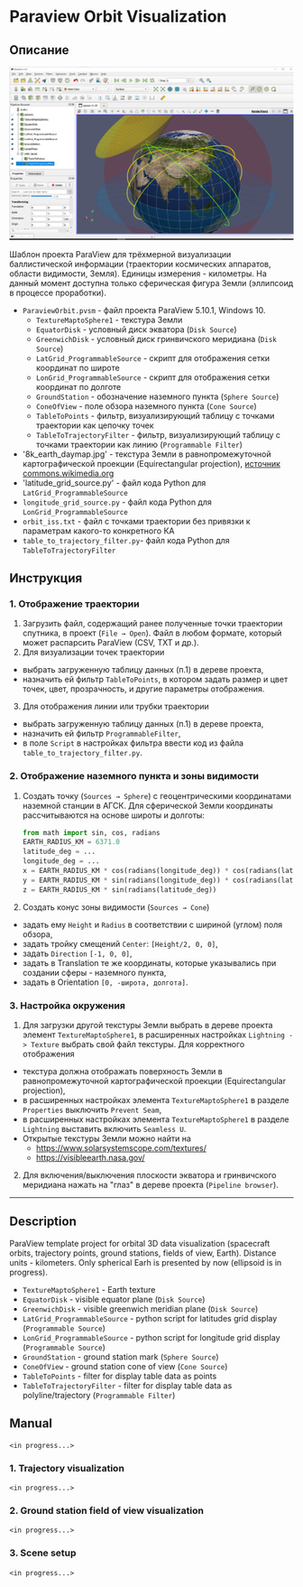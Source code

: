 # Paraview Orbit Visualization

## Описание

![](./image1.png)

Шаблон проекта ParaView для трёхмерной визуализации баллистической информации (траектории космических аппаратов, области видимости, Земля). Единицы измерения - километры. На данный момент доступна только сферическая фигура Земли (эллипсоид в процессе проработки).

* `ParaviewOrbit.pvsm` - файл проекта ParaView 5.10.1, Windows 10.
  * `TextureMaptoSphere1` - текстура Земли
  * `EquatorDisk` - условный диск экватора (`Disk Source`)
  * `GreenwichDisk` - условный диск гринвичского меридиана (`Disk Source`)
  * `LatGrid_ProgrammableSource` - скрипт для отображения сетки координат по широте
  * `LonGrid_ProgrammableSource` - скрипт для отображения сетки координат по долготе
  * `GroundStation` - обозначение наземного пункта (`Sphere Source`)
  * `ConeOfView` - поле обзора наземного пункта  (`Cone Source`)
  * `TableToPoints` - фильтр, визуализирующий таблицу с точками траектории как цепочку точек
  * `TableToTrajectoryFilter` - фильтр, визуализирующий таблицу с точками траектории как линию (`Programmable Filter`)
* '8k_earth_daymap.jpg' - текстура Земли в равнопромежуточной картографической проекции (Equirectangular projection), [источник commons.wikimedia.org](https://commons.wikimedia.org/wiki/File:Solarsystemscope_texture_8k_earth_daymap.jpg)
* 'latitude_grid_source.py' - файл кода Python для `LatGrid_ProgrammableSource`
* `longitude_grid_source.py` - файл кода Python для `LonGrid_ProgrammableSource`
* `orbit_iss.txt` - файл с точками траектории без привязки к параметрам какого-то конкретного КА
* `table_to_trajectory_filter.py`- файл кода Python для `TableToTrajectoryFilter`

## Инструкция

### 1. Отображение траектории

1. Загрузить файл, содержащий ранее полученные точки траектории спутника, в проект (`File → Open`). Файл в любом формате, который может распарсить ParaView (CSV, TXT и др.).
2. Для визуализации точек траектории
  * выбрать загруженную таблицу данных (п.1) в дереве проекта,
  * назначить ей фильтр `TableToPoints`, в котором задать размер и цвет точек, цвет, прозрачность, и другие параметры отображения.
3. Для отображения линии или трубки траектории
  * выбрать загруженную таблицу данных (п.1) в дереве проекта,
  * назначить ей фильтр `ProgrammableFilter`,
  * в поле `Script` в настройках фильтра ввести код из файла `table_to_trajectory_filter.py`.

### 2. Отображение наземного пункта и зоны видимости

1. Создать точку (`Sources → Sphere`) с геоцентрическими координатами наземной станции в АГСК. Для сферической Земли координаты рассчитываются на основе широты и долготы:
    ```python
    from math import sin, cos, radians
    EARTH_RADIUS_KM = 6371.0
    latitude_deg = ...
    longitude_deg = ...
    x = EARTH_RADIUS_KM * cos(radians(longitude_deg)) * cos(radians(latitude_deg))
    y = EARTH_RADIUS_KM * sin(radians(longitude_deg)) * cos(radians(latitude_deg))
    z = EARTH_RADIUS_KM * sin(radians(latitude_deg))
    ```
2. Создать конус зоны видимости (`Sources → Cone`)
  * задать ему `Height` и `Radius` в соответствии с шириной (углом) поля обзора,
  * задать тройку смещений `Center`: `[Height/2, 0, 0]`,
  * задать `Direction` `[-1, 0, 0]`,
  * задать в Translation те же координаты, которые указывались при создании сферы - наземного пункта,
  * задать в Orientation `[0, -широта, долгота]`.

### 3. Настройка окружения

1. Для загрузки другой текстуры Земли выбрать в дереве проекта элемент `TextureMaptoSphere1`, в расширенных настройках `Lightning -> Texture` выбрать свой файл текстуры. Для корректного отображения
  * текстура должна отображать поверхность Земли в равнопромежуточной картографической проекции   (Equirectangular projection),
  * в расширенных настройках элемента `TextureMaptoSphere1` в   разделе `Properties` выключить `Prevent Seam`,
  * в расширенных настройках элемента `TextureMaptoSphere1` в   разделе `Lightning` выставить включить `Seamless U`.
  * Открытые текстуры Земли можно найти на
    * https://www.solarsystemscope.com/textures/
    * https://visibleearth.nasa.gov/
2. Для включения/выключения плоскости экватора и гринвичского меридиана нажать на "глаз" в дереве проекта (`Pipeline browser`).

---

## Description

ParaView template project for orbital 3D data visualization (spacecraft orbits, trajectory points, ground stations, fields of view, Earth). Distance units - kilometers. Only spherical Earh is presented by now (ellipsoid is in progress).

* `TextureMaptoSphere1` - Earth texture
* `EquatorDisk` - visible equator plane (`Disk Source`)
* `GreenwichDisk` - visible greenwich meridian plane (`Disk Source`)
* `LatGrid_ProgrammableSource` - python script for latitudes grid display (`Programmable Source`)
* `LonGrid_ProgrammableSource` - python script for longitude grid display  (`Programmable Source`)
* `GroundStation` - ground station mark (`Sphere Source`)
* `ConeOfView` - ground station cone of view  (`Cone Source`)
* `TableToPoints` - filter for display table data as points
* `TableToTrajectoryFilter` - filter for display table data as polyline/trajectory (`Programmable Filter`)

## Manual

    <in progress...>

### 1. Trajectory visualization

    <in progress...>

### 2. Ground station field of view visualization

    <in progress...>

### 3. Scene setup

    <in progress...>

